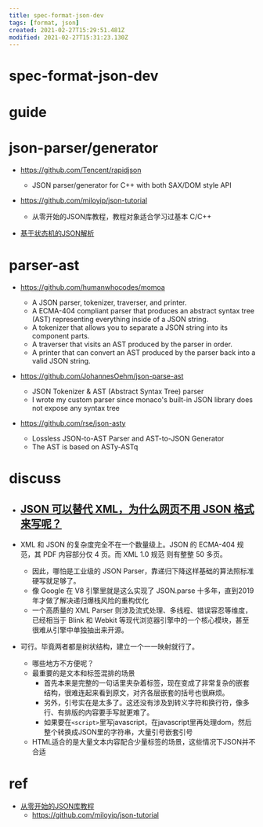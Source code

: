 ```yaml
---
title: spec-format-json-dev
tags: [format, json]
created: 2021-02-27T15:29:51.481Z
modified: 2021-02-27T15:31:23.130Z
---
```


# spec-format-json-dev

# guide

# json-parser/generator
- https://github.com/Tencent/rapidjson
  - JSON parser/generator for C++ with both SAX/DOM style API
 - https://github.com/miloyip/json-tutorial
    - 从零开始的JSON库教程，教程对象适合学习过基本 C/C++

- [基于状态机的JSON解析](https://juejin.cn/post/7032491400516075557)
# parser-ast
- https://github.com/humanwhocodes/momoa
  - A JSON parser, tokenizer, traverser, and printer.
  - A ECMA-404 compliant parser that produces an abstract syntax tree (AST) representing everything inside of a JSON string.
  - A tokenizer that allows you to separate a JSON string into its component parts.
  - A traverser that visits an AST produced by the parser in order.
  - A printer that can convert an AST produced by the parser back into a valid JSON string.

- https://github.com/JohannesOehm/json-parse-ast
  - JSON Tokenizer & AST (Abstract Syntax Tree) parser
  - I wrote my custom parser since monaco's built-in JSON library does not expose any syntax tree

- https://github.com/rse/json-asty
  - Lossless JSON-to-AST Parser and AST-to-JSON Generator
  - The AST is based on ASTy-ASTq
# discuss
- ## [JSON 可以替代 XML，为什么网页不用 JSON 格式来写呢？](https://www.zhihu.com/question/373946861)
- XML 和 JSON 的复杂度完全不在一个数量级上。JSON 的 ECMA-404 规范，其 PDF 内容部分仅 4 页。而 XML 1.0 规范 则有整整 50 多页。
  - 因此，哪怕是工业级的 JSON Parser，靠递归下降这样基础的算法照标准硬写就足够了。
  - 像 Google 在 V8 引擎里就是这么实现了 JSON.parse 十多年，直到2019年才做了解决递归爆栈风险的重构优化
  - 一个高质量的 XML Parser 则涉及流式处理、多线程、错误容忍等维度，已经相当于 Blink 和 Webkit 等现代浏览器引擎中的一个核心模块，甚至很难从引擎中单独抽出来开源。

- 可行。毕竟两者都是树状结构，建立一个一一映射就行了。
  - 哪些地方不方便呢？
  - 最重要的是文本和标签混排的场景
    - 首先本来是完整的一句话里夹杂着标签，现在变成了非常复杂的嵌套结构，很难连起来看到原文，对齐各层嵌套的括号也很麻烦。
    - 另外，引号实在是太多了。这还没有涉及到转义字符和换行符，像多行、有排版的内容要手写就更难了。
    - 如果要在`<script>`里写javascript，在javascript里再处理dom，然后整个转换成JSON里的字符串，大量引号嵌套引号
  - HTML适合的是大量文本内容配合少量标签的场景，这些情况下JSON并不合适
# ref
- [从零开始的JSON库教程](https://zhuanlan.zhihu.com/json-tutorial)
  - https://github.com/miloyip/json-tutorial

